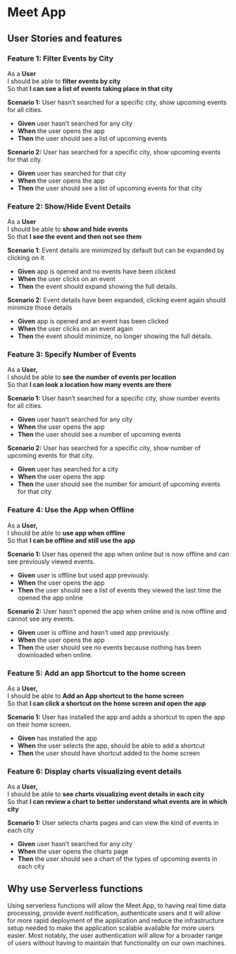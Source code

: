 # Meet App

## User Stories and features

### Feature 1: Filter Events by City

As a **User**  
I should be able to **filter events by city**  
So that **I can see a list of events taking place in that city**

**Scenario 1:**
User hasn’t searched for a specific city, show upcoming events for all cities.

- **Given** user hasn’t searched for any city
- **When** the user opens the app
- **Then** the user should see a list of upcoming events

**Scenario 2:**
User has searched for a specific city, show upcoming events for that city.

- **Given** user has searched for that city
- **When** the user opens the app
- **Then** the user should see a list of upcoming events for that city

### Feature 2: Show/Hide Event Details

As a **User**  
I should be able to **show and hide events**  
So that **I see the event and then not see them**

**Scenario 1**:
Event details are minimized by default but can be expanded by clicking on it

- **Given** app is opened and no events have been clicked
- **When** the user clicks on an event
- **Then** the event should expand showing the full details.

**Scenario 2:**
Event details have been expanded, clicking event again should minimize those details

- **Given** app is opened and an event has been clicked
- **When** the user clicks on an event again
- **Then** the event should minimize, no longer showing the full details.

### Feature 3: Specify Number of Events

As a **User,**  
I should be able to **see the number of events per location**  
So that **I can look a location how many events are there**

**Scenario 1:**
User hasn’t searched for a specific city, show number events for all cities.

- **Given** user hasn’t searched for any city
- **When** the user opens the app
- **Then** the user should see a number of upcoming events

**Scenario 2:**
User has searched for a specific city, show number of upcoming events for that city.

- **Given** user has searched for a city
- **When** the user opens the app
- **Then** the user should see the number for amount of upcoming events for that city

### Feature 4: Use the App when Offline

As a **User,**  
I should be able to **use app when offline**  
So that **I can be offline and still use the app**

**Scenario 1:**
User has opened the app when online but is now offline and can see previously viewed events.

- **Given** user is offline but used app previously.
- **When** the user opens the app
- **Then** the user should see a list of events they viewed the last time the opened the app online

**Scenario 2:**
User hasn’t opened the app when online and is now offline and cannot see any events.

- **Given** user is offline and hasn’t used app previously.
- **When** the user opens the app
- **Then** the user should see no events because nothing has been downloaded when online.

### Feature 5: Add an app Shortcut to the home screen

As a **User,**  
I should be able to **Add an App shortcut to the home screen**  
So that **I can click a shortcut on the home screen and open the app**

**Scenario 1:**
User has installed the app and adds a shortcut to open the app on their home screen.

- **Given** has installed the app
- **When** the user selects the app, should be able to add a shortcut
- **Then** the user should have shortcut added to the home screen

### Feature 6: Display charts visualizing event details

As a **User,**  
I should be able to **see charts visualizing event details in each city**  
So that **I can review a chart to better understand what events are in which city**

**Scenario 1:**
User selects charts pages and can view the kind of events in each city

- **Given** user hasn’t searched for any city
- **When** the user opens the charts page
- **Then** the user should see a chart of the types of upcoming events in each city

## Why use Serverless functions

Using serverless functions will allow the Meet App, to having real time data processing, provide event notification, authenticate users and it will allow for more rapid deployment of the application and reduce the infrastructure setup needed to make the application scalable available for more users easier. Most notably, the user authentication will allow for a broader range of users without having to maintain that functionality on our own machines.
